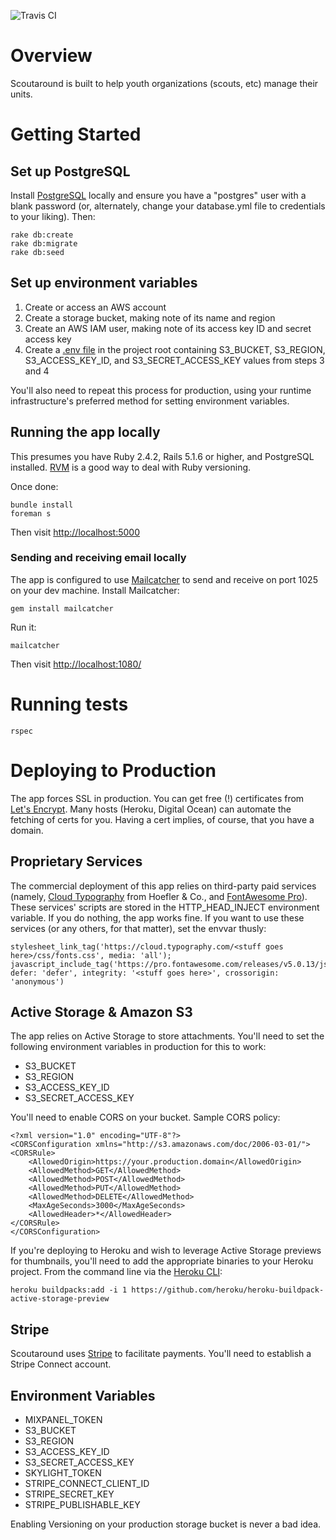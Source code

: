 ![Travis CI](https://travis-ci.com/goscoutaround/scoutaround.svg?branch=master)

# Overview

Scoutaround is built to help youth organizations (scouts, etc) manage their units.

# Getting Started

## Set up PostgreSQL

Install [PostgreSQL](https://www.postgresql.org/) locally and ensure you have a "postgres" user with a blank password (or, alternately, change your database.yml file to credentials to your liking). Then:

```
rake db:create
rake db:migrate
rake db:seed
```

## Set up environment variables

1. Create or access an AWS account
2. Create a storage bucket, making note of its name and region
3. Create an AWS IAM user, making note of its access key ID and secret access key
4. Create a [.env file](https://github.com/bkeepers/dotenv) in the project root containing S3_BUCKET, S3_REGION, S3_ACCESS_KEY_ID, and S3_SECRET_ACCESS_KEY values from steps 3 and 4

You'll also need to repeat this process for production, using your runtime infrastructure's preferred method for setting environment variables.

## Running the app locally

This presumes you have Ruby 2.4.2, Rails 5.1.6 or higher, and PostgreSQL installed. [RVM](http://rvm.io) is a good way to deal with Ruby versioning.

Once done:

```
bundle install
foreman s
```

Then visit [http://localhost:5000](http://localhost:5000)

### Sending and receiving email locally

The app is configured to use [Mailcatcher](https://mailcatcher.me/) to send and receive on port 1025 on your dev machine. Install Mailcatcher:

```
gem install mailcatcher
```

Run it:

```
mailcatcher
```

Then visit [http://localhost:1080/](http://localhost:1080/)

# Running tests

```
rspec
```

# Deploying to Production

The app forces SSL in production. You can get free (!) certificates from [Let's Encrypt](https://letsencrypt.org). Many hosts (Heroku, Digital Ocean) can automate the fetching of certs for you. Having a cert implies, of course, that you have a domain.

## Proprietary Services

The commercial deployment of this app relies on third-party paid services (namely, [Cloud Typography](https://www.typography.com/cloud/welcome/) from Hoefler & Co., and [FontAwesome Pro](https://fontawesome.com/pro)). These services' scripts are stored in the HTTP_HEAD_INJECT environment variable. If you do nothing, the app works fine. If you want to use these services (or any others, for that matter), set the envvar thusly:

```
stylesheet_link_tag('https://cloud.typography.com/<stuff goes here>/css/fonts.css', media: 'all'); javascript_include_tag('https://pro.fontawesome.com/releases/v5.0.13/js/all.js', defer: 'defer', integrity: '<stuff goes here>', crossorigin: 'anonymous')
```

## Active Storage & Amazon S3

The app relies on Active Storage to store attachments. You'll need to set the following environment variables in production for this to work:

- S3_BUCKET
- S3_REGION
- S3_ACCESS_KEY_ID
- S3_SECRET_ACCESS_KEY

You'll need to enable CORS on your bucket. Sample CORS policy:

```
<?xml version="1.0" encoding="UTF-8"?>
<CORSConfiguration xmlns="http://s3.amazonaws.com/doc/2006-03-01/">
<CORSRule>
    <AllowedOrigin>https://your.production.domain</AllowedOrigin>
    <AllowedMethod>GET</AllowedMethod>
    <AllowedMethod>POST</AllowedMethod>
    <AllowedMethod>PUT</AllowedMethod>
    <AllowedMethod>DELETE</AllowedMethod>
    <MaxAgeSeconds>3000</MaxAgeSeconds>
    <AllowedHeader>*</AllowedHeader>
</CORSRule>
</CORSConfiguration>
```

If you're deploying to Heroku and wish to leverage Active Storage previews for thumbnails, you'll need to add the appropriate binaries to your Heroku project. From the command line via the [Heroku CLI](https://devcenter.heroku.com/articles/heroku-cli):

```
heroku buildpacks:add -i 1 https://github.com/heroku/heroku-buildpack-active-storage-preview
```

## Stripe

Scoutaround uses [Stripe](https://stripe.com) to facilitate payments. You'll need to establish a Stripe Connect account.

## Environment Variables

- MIXPANEL_TOKEN
- S3_BUCKET
- S3_REGION
- S3_ACCESS_KEY_ID
- S3_SECRET_ACCESS_KEY
- SKYLIGHT_TOKEN
- STRIPE_CONNECT_CLIENT_ID
- STRIPE_SECRET_KEY
- STRIPE_PUBLISHABLE_KEY

Enabling Versioning on your production storage bucket is never a bad idea.

